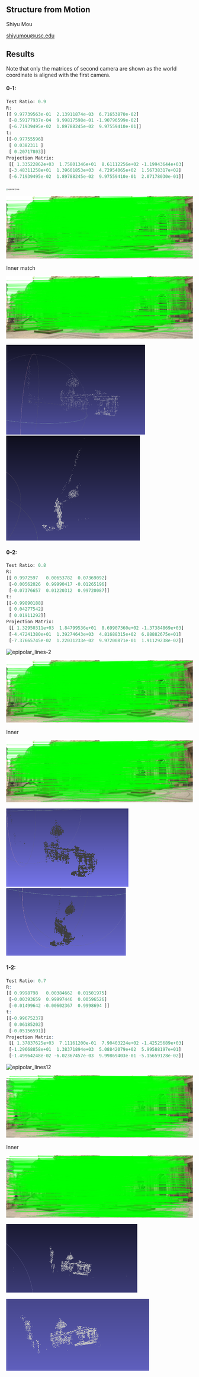 
## Structure from Motion

Shiyu Mou

shiyumou@usc.edu



## Results

Note that only the matrices of second camera are shown as the world coordinate is aligned with the first camera. 

#### 0-1: 

```python
Test Ratio: 0.9
R: 
[[ 9.97739563e-01  2.13911874e-03  6.71653870e-02]
 [-8.59177937e-04  9.99817598e-01 -1.90796599e-02]
 [-6.71939495e-02  1.89788245e-02  9.97559410e-01]]
t:
[[-0.97755596]
 [ 0.0382311 ]
 [ 0.20717803]]
Projection Matrix:
 [[ 1.33522862e+03  1.75801346e+01  8.61112256e+02 -1.19943644e+03]
 [-3.48311258e+01  1.39601853e+03  4.72954065e+02  1.56738317e+02]
 [-6.71939495e-02  1.89788245e-02  9.97559410e-01  2.07178030e-01]]
```

<img src="output/epipolar_lines.png" alt="epipolar_lines" style="zoom:33%;" />

![sift_match](output/sift_match.png)

Inner match

![inlier_match](output/inlier_match.png)

<img src="output/image-20191022135316020.png" alt="image-20191022135316020" style="zoom:50%;" />

<img src="output/image-20191022135420567.png" alt="image-20191022135420567" style="zoom:70%;" />

#### 0-2: 

```python
Test Ratio: 0.8
R: 
[[ 0.9972597   0.00653782  0.07369092]
 [-0.00562026  0.99990417 -0.01265196]
 [-0.07376657  0.01220312  0.99720087]]
t: 
[[-0.99890188]
 [ 0.04277542]
 [ 0.01911292]]
Projection Matrix: 
 [[ 1.32950311e+03  1.84799536e+01  8.69907360e+02 -1.37384869e+03]
 [-4.47241380e+01  1.39274643e+03  4.81688315e+02  6.88882675e+01]
 [-7.37665745e-02  1.22031233e-02  9.97200871e-01  1.91129238e-02]]
```

![epipolar_lines-2](output/epipolar_lines-2.png)

![sift_match02](output/sift_match02.png)

Inner

![inlier_match02](output/inlier_match02.png)



<img src="output/image-20191022135910506.png" alt="image-20191022135910506" style="zoom:50%;" />

<img src="output/image-20191022135944241.png" alt="image-20191022135944241" style="zoom:60%;" />

#### 1-2: 

```R
Test Ratio: 0.7
R: 
[[ 0.9998798   0.00384662  0.01501975]
 [-0.00393659  0.99997446  0.00596526]
 [-0.01499642 -0.00602367  0.9998694 ]]
t: 
[[-0.99675237]
 [ 0.06185202]
 [-0.05156591]]
Projection Matrix: 
 [[ 1.37837625e+03  7.11161200e-01  7.90403224e+02 -1.42525689e+03]
 [-1.29668858e+01  1.38371894e+03  5.08842079e+02  5.99588197e+01]
 [-1.49964248e-02 -6.02367457e-03  9.99869403e-01 -5.15659128e-02]]
```

![epipolar_lines12](output/epipolar_lines12.png)

![sift_match12](output/sift_match12.png)

Inner

![inlier_match12](output/inlier_match12.png)

<img src="output/image-20191022140233260.png" alt="image-20191022140233260" style="zoom:70%;" />



![image-20191022140313846](output/image-20191022140313846.png)

 
